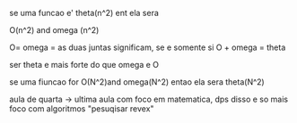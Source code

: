se uma funcao e' theta(n^2) ent ela sera 

O(n^2) and omega (n^2)

O= 
omega = 
as duas juntas significam, se e somente si
O + omega = theta

ser theta e mais forte do que omega e O


se uma fiuncao for O(N^2)and omega(N^2) entao ela sera theta(N^2)

aula de quarta -> ultima aula com foco em matematica, dps disso e so mais foco com algoritmos
"pesuqisar revex"
